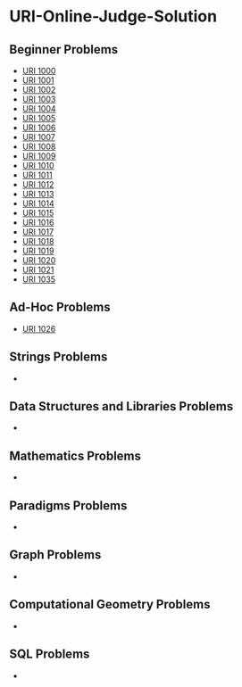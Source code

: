# URI-Online-Judge-Solution
## Beginner Problems
+ [URI 1000](URI_1000/URI_1000.md)
+ [URI 1001](URI_1001/URI_1001.md)
+ [URI 1002](URI_1002/URI_1002.md)
+ [URI 1003](URI_1003/URI_1003.md)
+ [URI 1004](URI_1004/URI_1004.md)
+ [URI 1005](URI_1005/URI_1005.md)
+ [URI 1006](URI_1006/URI_1006.md)
+ [URI 1007](URI_1007/URI_1007.md)
+ [URI 1008](URI_1008/URI_1008.md)
+ [URI 1009](URI_1009/URI_1009.md)
+ [URI 1010](URI_1010/URI_1010.md)
+ [URI 1011](URI_1011/URI_1011.md)
+ [URI 1012](URI_1012/URI_1012.md)
+ [URI 1013](URI_1013/URI_1013.md)
+ [URI 1014](URI_1014/URI_1014.md)
+ [URI 1015](URI_1015/URI_1015.md)
+ [URI 1016](URI_1016/URI_1016.md)
+ [URI 1017](URI_1017/URI_1017.md)
+ [URI 1018](URI_1018/URI_1018.md)
+ [URI 1019](URI_1019/URI_1019.md)
+ [URI 1020](URI_1020/URI_1020.md)
+ [URI 1021](URI_1021/URI_1021.md)
+ [URI 1035](URI_1035/URI_1035.md)

## Ad-Hoc Problems
+ [URI 1026](URI_1026/URI_1026.md)

## Strings Problems
+

## Data Structures and Libraries Problems
+

## Mathematics Problems
+

## Paradigms Problems
+

## Graph Problems
+

## Computational Geometry Problems
+

## SQL Problems
+
